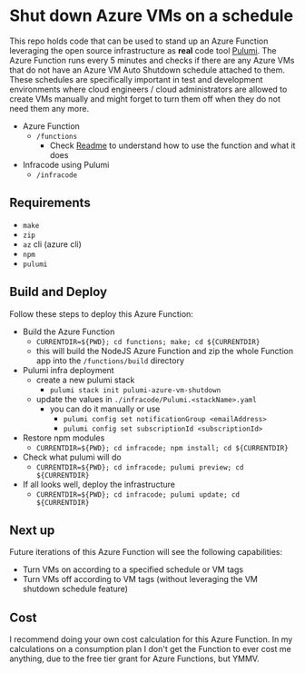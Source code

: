 # Shut down Azure VMs on a schedule

This repo holds code that can be used to stand up an Azure Function leveraging the open source infrastructure as **real** code tool [Pulumi](https://github.com/pulumi). The Azure Function runs every 5 minutes and checks if there are any Azure VMs that do not have an Azure VM Auto Shutdown schedule attached to them.
These schedules are specifically important in test and development environments where cloud engineers / cloud administrators are allowed to create VMs manually and might forget to turn them off when they do not need them any more.

* Azure Function
  * `/functions`
    * Check [Readme](/functions/vmshutdownpolicy/readme.md) to understand how to use the function and what it does
* Infracode using Pulumi
  * `/infracode`

## Requirements

* `make`
* `zip`
* `az` cli (azure cli)
* `npm`
* `pulumi`

## Build and Deploy

Follow these steps to deploy this Azure Function:

* Build the Azure Function
  * `CURRENTDIR=${PWD}; cd functions; make; cd ${CURRENTDIR}`
  * this will build the NodeJS Azure Function and zip the whole Function app into the `/functions/build` directory
* Pulumi infra deployment
  * create a new pulumi stack
    * `pulumi stack init pulumi-azure-vm-shutdown`
  * update the values in `./infracode/Pulumi.<stackName>.yaml`
    * you can do it manually or use
      * `pulumi config set notificationGroup <emailAddress>`
      * `pulumi config set subscriptionId <subscriptionId>`
* Restore npm modules
  * `CURRENTDIR=${PWD}; cd infracode; npm install; cd ${CURRENTDIR}`
* Check what pulumi will do
  * `CURRENTDIR=${PWD}; cd infracode; pulumi preview; cd ${CURRENTDIR}`
* If all looks well, deploy the infrastructure
  * `CURRENTDIR=${PWD}; cd infracode; pulumi update; cd ${CURRENTDIR}`

## Next up

Future iterations of this Azure Function will see the following capabilities:

* Turn VMs on according to a specified schedule or VM tags
* Turn VMs off according to VM tags (without leveraging the VM shutdown schedule feature)

## Cost

I recommend doing your own cost calculation for this Azure Function. In my calculations on a consumption plan I don't get the Function to ever cost me anything, due to the free tier grant for Azure Functions, but YMMV.